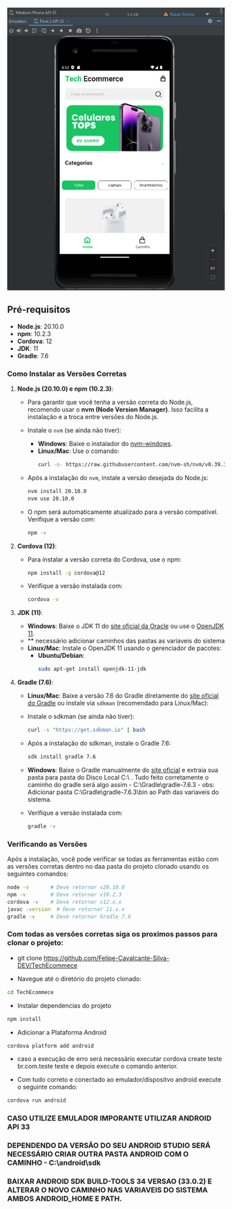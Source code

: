 ![Aplicativo android de vendas online](www/img/AppAndroid.png)


## Pré-requisitos

- **Node.js**: 20.10.0
- **npm**: 10.2.3
- **Cordova**: 12
- **JDK**: 11
- **Gradle**: 7.6

### Como Instalar as Versões Corretas

1. **Node.js (20.10.0) e npm (10.2.3)**:
   
   - Para garantir que você tenha a versão correta do Node.js, recomendo usar o **nvm (Node Version Manager)**. Isso facilita a instalação e a troca entre versões do Node.js.
   
   - Instale o `nvm` (se ainda não tiver):
     - **Windows**: Baixe o instalador do [nvm-windows](https://github.com/coreybutler/nvm-windows/releases).
     - **Linux/Mac**: Use o comando:
       ```bash
       curl -o- https://raw.githubusercontent.com/nvm-sh/nvm/v0.39.3/install.sh | bash
       ```
   
   - Após a instalação do `nvm`, instale a versão desejada do Node.js:
     ```bash
     nvm install 20.10.0
     nvm use 20.10.0
     ```

   - O npm será automaticamente atualizado para a versão compatível. Verifique a versão com:
     ```bash
     npm -v
     ```

2. **Cordova (12)**:

   - Para instalar a versão correta do Cordova, use o npm:
     ```bash
     npm install -g cordova@12
     ```
   
   - Verifique a versão instalada com:
     ```bash
     cordova -v
     ```

3. **JDK (11)**:

   - **Windows**: Baixe o JDK 11 do [site oficial da Oracle](https://www.oracle.com/java/technologies/javase-jdk11-downloads.html) ou use o [OpenJDK 11](https://adoptopenjdk.net/).
   - ** necessário adicionar caminhos das pastas as variaveis do sistema
   - **Linux/Mac**: Instale o OpenJDK 11 usando o gerenciador de pacotes:
     - **Ubuntu/Debian**:
       ```bash
       sudo apt-get install openjdk-11-jdk
       ```
     

4. **Gradle (7.6)**:

   -   **Linux/Mac**:  Baixe a versão 7.6 do Gradle diretamente do [site oficial do Gradle](https://gradle.org/install/) ou instale via `sdkman` (recomendado para Linux/Mac):
   
     - Instale o sdkman (se ainda não tiver):
       ```bash
       curl -s "https://get.sdkman.io" | bash
       ```

     - Após a instalação do sdkman, instale o Gradle 7.6:
       ```bash
       sdk install gradle 7.6
       ```

   - **Windows**: Baixe o Gradle manualmente do [site oficial](https://gradle.org/releases/) e extraia sua pasta para pasta do Disco Local C:\ .
     Tudo feito corretamente o caminho do gradle será algo assim   -   C:\Gradle\gradle-7.6.3       -      obs: Adicionar pasta C:\Gradle\gradle-7.6.3\bin ao Path das variaveis do sistema.

   - Verifique a versão instalada com:
     ```bash
     gradle -v
     ```

### Verificando as Versões

Após a instalação, você pode verificar se todas as ferramentas estão com as versões corretas dentro no daa pasta do projeto clonado usando os seguintes comandos:

```bash
node -v       # Deve retornar v20.10.0
npm -v        # Deve retornar v10.2.3
cordova -v    # Deve retornar v12.x.x
javac -version  # Deve retornar 11.x.x
gradle -v     # Deve retornar Gradle 7.6
```

### Com todas as versões corretas siga os proximos passos para clonar o projeto:

- git clone https://github.com/Felipe-Cavalcante-Silva-DEV/TechEcommece

- Navegue até o diretório do projeto clonado:
```bash
cd TechEcommece
```
- Instalar dependencias do projeto
 ```bash
 npm install
 ```

- Adicionar a Plataforma Android
```bash
cordova platform add android
```
- caso a execução de erro será necessário executar
cordova create teste br.com.teste teste e depois execute o comando anterior.


- Com tudo correto e conectado ao emulador/dispositvo android execute o seguinte comando:
```bash
cordova run android
```


### CASO UTILIZE EMULADOR IMPORANTE UTILIZAR ANDROID API 33
### DEPENDENDO DA VERSÃO DO SEU ANDROID STUDIO SERÁ NECESSÁRIO CRIAR OUTRA PASTA ANDROID COM O CAMINHO - C:\android\sdk
### BAIXAR ANDROID SDK BUILD-TOOLS 34 VERSAO (33.0.2) E ALTERAR O NOVO CAMINHO NAS VARIAVEIS DO SISTEMA AMBOS ANDROID_HOME E PATH.
